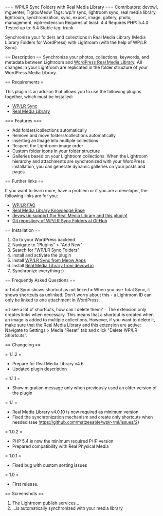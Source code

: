 === WP/LR Sync Folders with Real Media Library ===
Contributors: devowl, mguenter, TigrouMeow
Tags: wp/lr sync, lightroom sync, real media library, lightroom, synchronization, sync, export, image, gallery, photo, management, wplr-extension
Requires at least: 4.4
Requires PHP: 5.4.0
Tested up to: 5.4
Stable tag: trunk

Synchronize your folders and collections in Real Media Library (Media Library Folders for WordPress) with Lightroom (with the help of WP/LR Sync).

== Description ==
Synchronize your photos, collections, keywords, and metadata between Lightroom and [WordPress Real Media Library](https://devowl.io/wordpress-real-media-library/). All changes in your Lightroom are replicated in the folder structure of your WordPress Media Library.

== Requirements =

This plugin is an add-on that allows you to use the following plugins together, which must be installed:

- [WP/LR Sync](https://meowapps.com/wplr-sync)
- [Real Media Library](https://devowl.io/go/codecanyon/real-media-library?source=wp-lr-sync-folders-wordpress-org)

=== Features ===

- Add folders/collections automatically
- Remove and move folders/collections automatically
- Inserting an Image into multiple collections
- Respect the Lightroom image order
- Custom folder icons in your folder structure
- Galleries based on your Lightroom collections: When the Lightroom hierarchy and attachments are synchronized with your WordPress installation, you can generate dynamic galleries on your posts and pages

== Further links ==

If you want to learn more, have a problem or if you are a developer, the following links are for you:

- [WP/LR FAQ](https://meowapps.com/wplr-sync/faq)
- [Real Media Library Knowledge Base](https://help.devowl.io/kb/real-media-library)
- [devowl.io support (for Real Media Library and this plugin)](https://devowl.io/support/)
- [Git repository of WP/LR Sync Folders at GitHub](https://github.com/matzeeable/wplr-rml)

== Installation ==

1. Go to your WordPress backend
2. Navigate to "Plugins" > "Add New"
3. Search for "WP/LR Sync Folders"
4. Install and activate the plugin
5. Install [WP/LR Sync from Meow Apps](https://meowapps.com/wplr-sync)
6. Install [Real Media Library from devowl.io](https://devowl.io/go/codecanyon/real-media-library?source=wp-lr-sync-folders-wordpress-org)
7. Synchronize everything :)

== Frequently Asked Questions ==

= Total Sync shows shortcut as not linked =
When you use Total Sync, it shows shortcuts as unlinked. Don't worry about this - a Lightroom ID can only be linked to one attachment in WordPress.

= I see a lot of shortcuts, how can I delete them? =
The extension only creates links when necessary. This means that a shortcut is created when an image is added to multiple collections. However, if you want to delete it, make sure that the Real Media Library and this extension are active: Navigate to Settings > Media "Reset" tab and click "Delete WP/LR Shortcuts".

== Changelog ==

= 1.1.2 =

- Prepare for Real Media Library v4.6
- Updated plugin description

= 1.1.1 =

- Show migration message only when previously used an older version of the plugin

= 1.1 =

- Real Media Library v4.0.10 is now required as minimum version
- Fixed the synchronization mechanism and create only shortcuts when needed (see https://github.com/matzeeable/wplr-rml/issues/2)

= 1.0.2 =

- PHP 5.4 is now the minimum required PHP version
- Prepared compatibility with Real Physical Media

= 1.0.1 =

- Fixed bug with custom sorting issues

= 1.0 =

- First release.

== Screenshots ==

1. The Lightroom publish services...
2. ...is automatically synchronized with your media library
